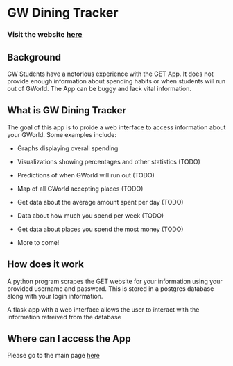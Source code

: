 # GW Dining Tracker

### Visit the website [here](https://diningapp-stage.herokuapp.com/)

## Background

GW Students have a notorious experience with the GET App. It does not provide enough information about spending habits or when students will run out of GWorld. The App can be buggy and lack vital information.

## What is GW Dining Tracker

The goal of this app is to proide a web interface to access information about your GWorld. Some examples include:

-   Graphs displaying overall spending
-   Visualizations showing percentages and other statistics (TODO)
-   Predictions of when GWorld will run out (TODO)
-   Map of all GWorld accepting places (TODO)
-   Get data about the average amount spent per day (TODO)
-   Data about how much you spend per week (TODO)
-   Get data about places you spend the most money (TODO)

-   More to come!

## How does it work

A python program scrapes the GET website for your information using your provided username and password. This is stored in a postgres database along with your login information. 

A flask app with a web interface allows the user to interact with the information retreived from the database

## Where can I access the App

Please go to the main page [here](https://diningapp-stage.herokuapp.com/)
